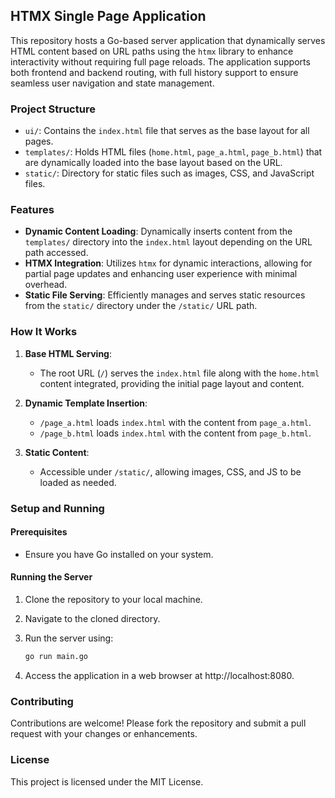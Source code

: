 ## HTMX Single Page Application

This repository hosts a Go-based server application that dynamically serves HTML content based on URL
paths using the `htmx` library to enhance interactivity without requiring full page reloads.
The application supports both frontend and backend routing, with full history support to ensure
seamless user navigation and state management.

### Project Structure

- `ui/`: Contains the `index.html` file that serves as the base layout for all pages.
- `templates/`: Holds HTML files (`home.html`, `page_a.html`, `page_b.html`) that are dynamically loaded into the base layout based on the URL.
- `static/`: Directory for static files such as images, CSS, and JavaScript files.

### Features

- **Dynamic Content Loading**: Dynamically inserts content from the `templates/` directory into the `index.html` layout depending on the URL path accessed.
- **HTMX Integration**: Utilizes `htmx` for dynamic interactions, allowing for partial page updates and enhancing user experience with minimal overhead.
- **Static File Serving**: Efficiently manages and serves static resources from the `static/` directory under the `/static/` URL path.

### How It Works

1. **Base HTML Serving**:
   - The root URL (`/`) serves the `index.html` file along with the `home.html` content integrated, providing the initial page layout and content.

2. **Dynamic Template Insertion**:
   - `/page_a.html` loads `index.html` with the content from `page_a.html`.
   - `/page_b.html` loads `index.html` with the content from `page_b.html`.

3. **Static Content**:
   - Accessible under `/static/`, allowing images, CSS, and JS to be loaded as needed.

### Setup and Running

#### Prerequisites

- Ensure you have Go installed on your system.

#### Running the Server

1. Clone the repository to your local machine.
2. Navigate to the cloned directory.
3. Run the server using:

   ```bash
   go run main.go

4. Access the application in a web browser at http://localhost:8080.

### Contributing

Contributions are welcome! Please fork the repository and submit a pull request with your changes or enhancements.

### License

This project is licensed under the MIT License.
